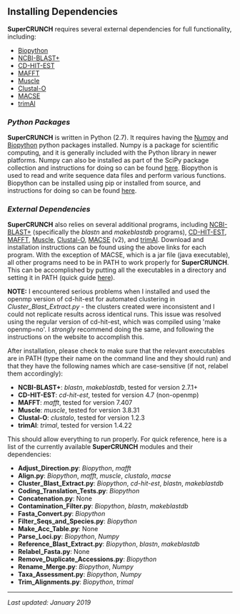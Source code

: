 ## Installing Dependencies

**SuperCRUNCH** requires several external dependencies for full functionality, including:

+ [Biopython](https://biopython.org/)
+ [NCBI-BLAST+](https://blast.ncbi.nlm.nih.gov/Blast.cgi?CMD=Web&PAGE_TYPE=BlastDocs&DOC_TYPE=Download)
+ [CD-HIT-EST](http://weizhongli-lab.org/cd-hit/)
+ [MAFFT](https://mafft.cbrc.jp/alignment/software/)
+ [Muscle](https://www.drive5.com/muscle/)
+ [Clustal-O](http://www.clustal.org/omega/)
+ [MACSE](https://bioweb.supagro.inra.fr/macse/)
+ [trimAl](http://trimal.cgenomics.org/)

### ***Python Packages***

**SuperCRUNCH** is written in Python (2.7). It requires having the [Numpy](http://www.numpy.org/) and [Biopython]((https://biopython.org/)) python packages installed. Numpy is a package for scientific computing, and it is generally included with the Python library in newer platforms. Numpy can also be installed as part of the SciPy package collection and instructions for doing so can be found [here](http://www.numpy.org/). Biopython is used to read and write sequence data files and perform various functions. Biopython can be installed using pip or installed from source, and instructions for doing so can be found [here](https://biopython.org/wiki/Download).

### ***External Dependencies***

**SuperCRUNCH** also relies on several additional programs, including [NCBI-BLAST+](https://blast.ncbi.nlm.nih.gov/Blast.cgi?CMD=Web&PAGE_TYPE=BlastDocs&DOC_TYPE=Download) (specifically the *blastn* and *makeblastdb* programs), [CD-HIT-EST](http://weizhongli-lab.org/cd-hit/), [MAFFT](https://mafft.cbrc.jp/alignment/software/), [Muscle](https://www.drive5.com/muscle/), [Clustal-O](http://www.clustal.org/omega/), [MACSE](https://bioweb.supagro.inra.fr/macse/) (v2), and [trimAl](http://trimal.cgenomics.org/). Download and installation instructions can be found using the above links for each program. With the exception of MACSE, which is a jar file (java executable), all other programs need to be in PATH to work properly for **SuperCRUNCH**. This can be accomplished by putting all the executables in a directory and setting it in PATH (quick guide [here](http://osxdaily.com/2014/08/14/add-new-path-to-path-command-line/)). 

**NOTE:** I encountered serious problems when I installed and used the openmp version of cd-hit-est for automated clustering in *Cluster_Blast_Extract.py* - the clusters created were inconsistent and I could not replicate results across identical runs. This issue was resolved using the regular version of cd-hit-est, which was compiled using 'make openmp=no'. I *strongly* recommend doing the same, and following the instructions on the website to accomplish this.

After installation, please check to make sure that the relevant executables are in PATH (type their name on the command line and they should run) and that they have the following names which are case-sensitive (if not, relabel them accordingly):

+ **NCBI-BLAST+**: *blastn*, *makeblastdb*, tested for version 2.7.1+
+ **CD-HIT-EST**: *cd-hit-est*, tested for version 4.7 (non-openmp)
+ **MAFFT**: *mafft*, tested for version 7.407
+ **Muscle**: *muscle*, tested for version 3.8.31
+ **Clustal-O**: *clustalo*, tested for version 1.2.3
+ **trimAl**: *trimal*, tested for version 1.4.22

This should allow everything to run properly. For quick reference, here is a list of the currently available **SuperCRUNCH** modules and their dependencies:

+ **Adjust_Direction.py**: *Biopython*, *mafft*
+ **Align.py**: *Biopython*, *mafft*, *muscle*, *clustalo*, *macse*
+ **Cluster_Blast_Extract.py**: *Biopython*, *cd-hit-est*, *blastn*, *makeblastdb*
+ **Coding_Translation_Tests.py**: *Biopython*
+ **Concatenation.py**: None
+ **Contamination_Filter.py**: *Biopython*, *blastn*, *makeblastdb*
+ **Fasta_Convert.py**: *Biopython*
+ **Filter_Seqs_and_Species.py**: *Biopython*
+ **Make_Acc_Table.py**: None
+ **Parse_Loci.py**: *Biopython*, *Numpy*
+ **Reference_Blast_Extract.py**: *Biopython*, *blastn*, *makeblastdb*
+ **Relabel_Fasta.py**: None
+ **Remove_Duplicate_Accessions.py**: *Biopython*
+ **Rename_Merge.py**: *Biopython*, *Numpy*
+ **Taxa_Assessment.py**: *Biopython*, *Numpy*
+ **Trim_Alignments.py**: *Biopython*, *trimal*

-----------

*Last updated: January 2019*